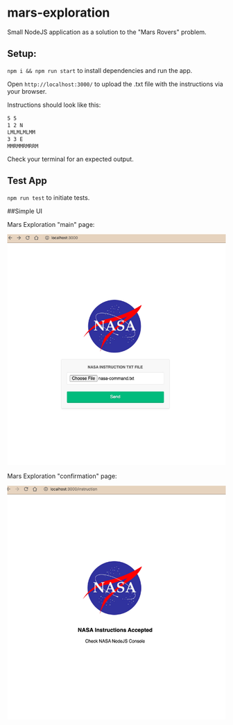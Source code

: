 # mars-exploration

Small NodeJS application as a solution to the "Mars Rovers" problem.

## Setup:

`npm i && npm run start` to install dependencies and run the app.

Open `http://localhost:3000/` to upload the .txt file with the instructions via your browser.

Instructions should look like this:

```
5 5
1 2 N
LMLMLMLMM
3 3 E
MMRMMRMRRM
```

Check your terminal for an expected output.

## Test App

`npm run test` to initiate tests.

##Simple UI

Mars Exploration "main" page:

![ Mars Exploration "main" page](https://github.com/KseniyaY/mars-exploration/blob/master/src/assets/NASA_1.png)

Mars Exploration "confirmation" page:

![Mars Exploration "confirmation" page:](https://github.com/KseniyaY/mars-exploration/blob/master/src/assets/NASA_2.png)
